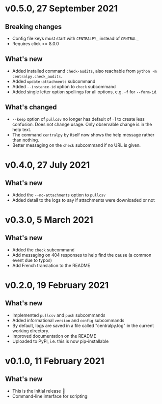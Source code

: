 # v0.5.0, 27 September 2021
## Breaking changes
* Config file keys must start with `CENTRALPY_` instead of `CENTRAL_`
* Requires click >= 8.0.0
## What's new
* Added installed command `check-audits`, also reachable from `python -m centralpy.check_audits`.
* Added `update-attachments` subcommand
* Added `--instance-id` option to `check` subcommand
* Added single letter option spellings for all options, e.g. `-f` for `--form-id`.
## What's changed
* `--keep` option of `pullcsv` no longer has default of -1 to create less confusion. Does not change usage. Only observable change is in the help text.
* The command `centralpy` by itself now shows the help message rather than nothing.
* Better messaging on the `check` subcommand if no URL is given.

# v0.4.0, 27 July 2021
## What's new
* Added the `--no-attachments` option to `pullcsv`
* Added detail to the logs to say if attachments were downloaded or not

# v0.3.0, 5 March 2021
## What's new
* Added the `check` subcommand
* Add messaging on 404 responses to help find the cause (a common event due to typos)
* Add French translation to the README

# v0.2.0, 19 February 2021
## What's new
* Implemented `pullcsv` and `push` subcommands
* Added informational `version` and `config` subcommands
* By default, logs are saved in a file called "centralpy.log" in the current working directory.
* Improved documentation on the README
* Uploaded to PyPI, i.e. this is now pip-installable

# v0.1.0, 11 February 2021
## What's new
* This is the initial release 🎉
* Command-line interface for scripting
